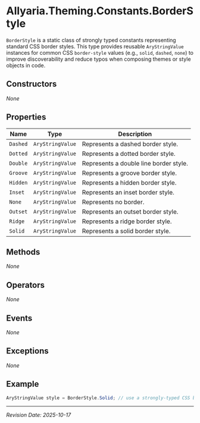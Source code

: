﻿# Allyaria.Theming.Constants.BorderStyle

`BorderStyle` is a static class of strongly typed constants representing standard CSS border styles. This type provides
reusable `AryStringValue` instances for common CSS `border-style` values (e.g., `solid`, `dashed`, `none`) to improve
discoverability and reduce typos when composing themes or style objects in code.

## Constructors

*None*

## Properties

| Name     | Type             | Description                            |
|----------|------------------|----------------------------------------|
| `Dashed` | `AryStringValue` | Represents a dashed border style.      |
| `Dotted` | `AryStringValue` | Represents a dotted border style.      |
| `Double` | `AryStringValue` | Represents a double line border style. |
| `Groove` | `AryStringValue` | Represents a groove border style.      |
| `Hidden` | `AryStringValue` | Represents a hidden border style.      |
| `Inset`  | `AryStringValue` | Represents an inset border style.      |
| `None`   | `AryStringValue` | Represents no border.                  |
| `Outset` | `AryStringValue` | Represents an outset border style.     |
| `Ridge`  | `AryStringValue` | Represents a ridge border style.       |
| `Solid`  | `AryStringValue` | Represents a solid border style.       |

## Methods

*None*

## Operators

*None*

## Events

*None*

## Exceptions

*None*

## Example

```csharp
AryStringValue style = BorderStyle.Solid; // use a strongly-typed CSS border style
```

---

*Revision Date: 2025-10-17*

